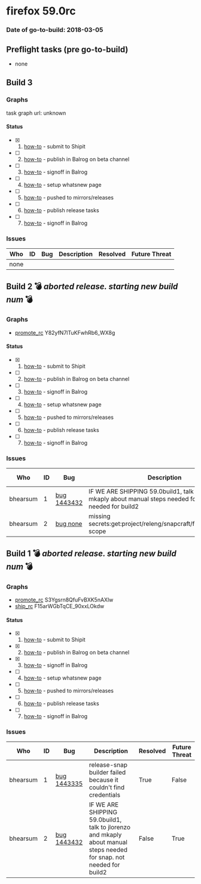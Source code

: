 # firefox 59.0rc

### Date of go-to-build: 2018-03-05

## Preflight tasks (pre go-to-build)
- none

## Build 3  

### Graphs
task graph url: unknown


#### Status
- [x] 1.  [how-to](https://wiki.mozilla.org/Release:Release_Automation_on_Mercurial:Starting_a_Release#Submit_to_Ship_It)  - submit to Shipit
- [ ] 2.  [how-to](https://github.com/mozilla-releng/releasewarrior-2.0/blob/master/docs/release-promotion/desktop/howto-rc.md#ship-rc)  - publish in Balrog on beta channel
- [ ] 3.  [how-to](https://github.com/mozilla-releng/releasewarrior-2.0/wiki/Release-Promotion-Tasks#obtain-sign-offs-for-changes)  - signoff in Balrog
- [ ] 4.  [how-to](https://github.com/mozilla-releng/releasewarrior-2.0/blob/master/docs/release-promotion/desktop/howto-rc.md)  - setup whatsnew page
- [ ] 5.  [how-to](https://github.com/mozilla-releng/releasewarrior-2.0/blob/master/docs/release-promotion/desktop/howto-rc.md#push)  - pushed to mirrors/releases
- [ ] 6.  [how-to](https://github.com/mozilla-releng/releasewarrior-2.0/blob/master/docs/release-promotion/desktop/howto-rc.md#ship)  - publish release tasks
- [ ] 7.  [how-to](https://github.com/mozilla-releng/releasewarrior-2.0/wiki/Release-Promotion-Tasks#obtain-sign-offs-for-changes)  - signoff in Balrog

### Issues
| Who                 | ID               | Bug                                                                 | Description                | Resolved                | Future Threat                |
| ------------------- | ---------------- | ------------------------------------------------------------------- | -------------------------- | ----------------------- | ---------------------------- |
| none | | | | | |

## Build 2  :bomb: _aborted release. starting new build num_ :bomb: 

### Graphs
* [promote_rc](https://tools.taskcluster.net/push-inspector/#/Y82yfN7lTuKFwhRb6_WX8g) Y82yfN7lTuKFwhRb6_WX8g


#### Status
- [x] 1.  [how-to](https://wiki.mozilla.org/Release:Release_Automation_on_Mercurial:Starting_a_Release#Submit_to_Ship_It)  - submit to Shipit
- [ ] 2.  [how-to](https://github.com/mozilla-releng/releasewarrior-2.0/blob/master/docs/release-promotion/desktop/howto-rc.md#ship-rc)  - publish in Balrog on beta channel
- [ ] 3.  [how-to](https://github.com/mozilla-releng/releasewarrior-2.0/wiki/Release-Promotion-Tasks#obtain-sign-offs-for-changes)  - signoff in Balrog
- [ ] 4.  [how-to](https://github.com/mozilla-releng/releasewarrior-2.0/blob/master/docs/release-promotion/desktop/howto-rc.md)  - setup whatsnew page
- [ ] 5.  [how-to](https://github.com/mozilla-releng/releasewarrior-2.0/blob/master/docs/release-promotion/desktop/howto-rc.md#push)  - pushed to mirrors/releases
- [ ] 6.  [how-to](https://github.com/mozilla-releng/releasewarrior-2.0/blob/master/docs/release-promotion/desktop/howto-rc.md#ship)  - publish release tasks
- [ ] 7.  [how-to](https://github.com/mozilla-releng/releasewarrior-2.0/wiki/Release-Promotion-Tasks#obtain-sign-offs-for-changes)  - signoff in Balrog

### Issues
| Who                 | ID               | Bug                                                                 | Description                | Resolved                | Future Threat                |
| ------------------- | ---------------- | ------------------------------------------------------------------- | -------------------------- | ----------------------- | ---------------------------- |
| bhearsum  | 1 | [bug 1443432](https://bugzil.la/1443432)        | IF WE ARE SHIPPING 59.0build1, talk to jlorenzo and mkaply about manual steps needed for snap. not needed for build2 | True | False |
| bhearsum  | 2 | [bug none](https://bugzil.la/none)        | missing secrets:get:project/releng/snapcraft/firefox/candidate scope | True | False |

## Build 1  :bomb: _aborted release. starting new build num_ :bomb: 

### Graphs
* [promote_rc](https://tools.taskcluster.net/push-inspector/#/S3Ygsrn8QfuFvBXK5nAXlw) S3Ygsrn8QfuFvBXK5nAXlw
* [ship_rc](https://tools.taskcluster.net/push-inspector/#/F15arWGbTqCE_90xxLOkdw) F15arWGbTqCE_90xxLOkdw


#### Status
- [x] 1.  [how-to](https://wiki.mozilla.org/Release:Release_Automation_on_Mercurial:Starting_a_Release#Submit_to_Ship_It)  - submit to Shipit
- [x] 2.  [how-to](https://github.com/mozilla-releng/releasewarrior-2.0/blob/master/docs/release-promotion/desktop/howto-rc.md#ship-rc)  - publish in Balrog on beta channel
- [x] 3.  [how-to](https://github.com/mozilla-releng/releasewarrior-2.0/wiki/Release-Promotion-Tasks#obtain-sign-offs-for-changes)  - signoff in Balrog
- [ ] 4.  [how-to](https://github.com/mozilla-releng/releasewarrior-2.0/blob/master/docs/release-promotion/desktop/howto-rc.md)  - setup whatsnew page
- [ ] 5.  [how-to](https://github.com/mozilla-releng/releasewarrior-2.0/blob/master/docs/release-promotion/desktop/howto-rc.md#push)  - pushed to mirrors/releases
- [ ] 6.  [how-to](https://github.com/mozilla-releng/releasewarrior-2.0/blob/master/docs/release-promotion/desktop/howto-rc.md#ship)  - publish release tasks
- [ ] 7.  [how-to](https://github.com/mozilla-releng/releasewarrior-2.0/wiki/Release-Promotion-Tasks#obtain-sign-offs-for-changes)  - signoff in Balrog

### Issues
| Who                 | ID               | Bug                                                                 | Description                | Resolved                | Future Threat                |
| ------------------- | ---------------- | ------------------------------------------------------------------- | -------------------------- | ----------------------- | ---------------------------- |
| bhearsum  | 1 | [bug 1443335](https://bugzil.la/1443335)        | release-snap builder failed because it couldn't find credentials | True | False |
| bhearsum  | 2 | [bug 1443432](https://bugzil.la/1443432)        | IF WE ARE SHIPPING 59.0build1, talk to jlorenzo and mkaply about manual steps needed for snap. not needed for build2 | False | True |

